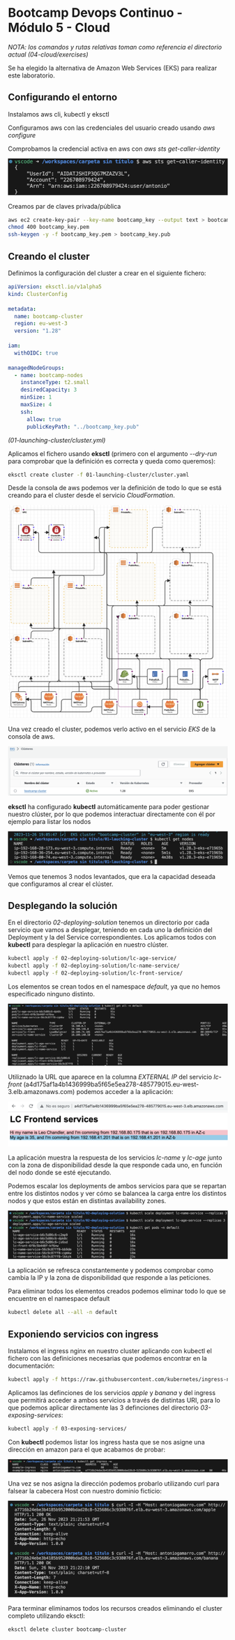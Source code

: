 # Bootcamp Devops Continuo - Módulo 5 - Cloud

*NOTA: los comandos y rutas relativas toman como referencia el directorio actual (04-cloud/exercises)*

Se ha elegido la alternativa de Amazon Web Services (EKS) para realizar este laboratorio.

## Configurando el entorno

Instalamos aws cli, kubectl y eksctl

Configuramos aws con las credenciales del usuario creado usando *aws configure*

Comprobamos la credencial activa en aws con *aws sts get-caller-identity*

![Comprobación de credencial activa en aws](solutions-images/eks-1.png)

Creamos par de claves privada/pública
```bash
aws ec2 create-key-pair --key-name bootcamp_key --output text > bootcamp_key.pem
chmod 400 bootcamp_key.pem
ssh-keygen -y -f bootcamp_key.pem > bootcamp_key.pub
```

## Creando el cluster

Definimos la configuración del cluster a crear en el siguiente fichero:

```yaml
apiVersion: eksctl.io/v1alpha5
kind: ClusterConfig

metadata:
  name: bootcamp-cluster
  region: eu-west-3
  version: "1.28"

iam:
  withOIDC: true

managedNodeGroups:
  - name: bootcamp-nodes
    instanceType: t2.small
    desiredCapacity: 3
    minSize: 1
    maxSize: 4
    ssh:
      allow: true
      publicKeyPath: "../bootcamp_key.pub"
```
*(01-launching-cluster/cluster.yml)*

Aplicamos el fichero usando **eksctl** (primero con el argumento *--dry-run* para comprobar que la definición es correcta y queda como queremos):

```bash
eksctl create cluster -f 01-launching-cluster/cluster.yaml
```

Desde la consola de aws podemos ver la definición de todo lo que se está creando para el cluster desde el servicio *CloudFormation*.

![Estructura del cluster en CloudFormation](solutions-images/eks-2.png)

Una vez creado el cluster, podemos verlo activo en el servicio *EKS* de la consola de aws.

![Cluster en servicio EKS de la consola de AWS](solutions-images/eks-3.png)

**eksctl** ha configurado **kubectl** automáticamente para poder gestionar nuestro clúster, por lo que podemos interactuar directamente con él por ejemplo para listar los nodos

![Nodos del cluster con kubectl](solutions-images/eks-4.png)

Vemos que tenemos 3 nodos levantados, que era la capacidad deseada que configuramos al crear el clúster.

## Desplegando la solución

En el directorio *02-deploying-solution* tenemos un directorio por cada servicio que vamos a desplegar, teniendo en cada uno la definición del Deployment y la del Service correspondientes. Los aplicamos todos con **kubectl** para desplegar la aplicación en nuestro clúster.

```bash
kubectl apply -f 02-deploying-solution/lc-age-service/
kubectl apply -f 02-deploying-solution/lc-name-service/
kubectl apply -f 02-deploying-solution/lc-front-service/
```

Los elementos se crean todos en el namespace *default*, ya que no hemos especificado ninguno distinto.

![Listado de elementos creados en el namespace](solutions-images/eks-5.png)

Utiliznado la URL que aparece en la columna *EXTERNAL IP* del servicio *lc-front* (a4d175af1a4b1436999ba5f65e5ea278-485779015.eu-west-3.elb.amazonaws.com) podemos acceder a la aplicación:

![Servicio lc-front accesible desde el navegador](solutions-images/eks-6.png)

La aplicación muestra la respuesta de los servicios *lc-name* y *lc-age* junto con la zona de disponibilidad desde la que responde cada uno, en función del nodo donde se esté ejecutando.

Podemos escalar los deployments de ambos servicios para que se repartan entre los distintos nodos y ver cómo se balancea la carga entre los distintos nodos y que estos están en distintas availability zones.

![Escalado de servicios lc-name y lc-age](solutions-images/eks-7.png)

La aplicación se refresca constantemente y podemos comprobar como cambia la IP y la zona de disponibilidad que responde a las peticiones.

Para eliminar todos los elementos creados podemos eliminar todo lo que se encuentre en el namespace default

```bash
kubectl delete all --all -n default
```

## Exponiendo servicios con ingress

Instalamos el ingress nginx en nuestro cluster aplicando con kubectl el fichero con las definiciones necesarias que podemos encontrar en la documentación:

```bash
kubectl apply -f https://raw.githubusercontent.com/kubernetes/ingress-nginx/controller-v1.8.2/deploy/static/provider/aws/deploy.yaml
```

Aplicamos las definciones de los servicios *apple* y *banana* y del ingress que permitirá acceder a ambos servicios a través de distintas URI, para lo que podemos aplicar directamente las 3 definciones del directorio *03-exposing-services*:

```bash
kubectl apply -f 03-exposing-services/
```

Con **kubectl** podemos listar los ingress hasta que se nos asigne una dirección en amazon para el que acabamos de probar:

![Nginx ingress](solutions-images/eks-8.png)

Una vez se nos asigna la dirección podemos probarlo utilizando curl para falsear la cabecera Host con nuestro dominio ficticio:

![Probando nginx ingress](solutions-images/eks-9.png)

Para terminar eliminamos todos los recursos creados eliminando el cluster completo utilizando eksctl:

```bash
eksctl delete cluster bootcamp-cluster
```
